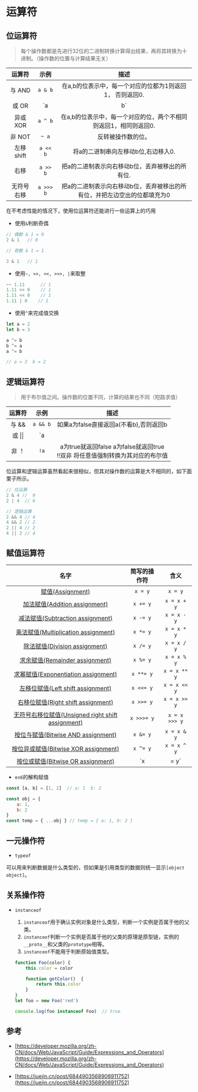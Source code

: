# 运算符

## 位运算符

> 每个操作数都是先进行32位的二进制转换计算得出结果，再将其转换为十进制。（操作数的位置与计算结果无关）

|   运算符   |   示例    |                             描述                             |
| :--------: | :-------: | :----------------------------------------------------------: |
|  与  AND   |  `a & b`  |   在a,b的位表示中，每一个对应的位都为1则返回1， 否则返回0.   |
|   或 OR    |  `a | b`  | 在a,b的位表示中，每一个对应的位，只要有一个为1则返回1， 否则返回0. |
|  异或 XOR  |  `a ^ b`  | 在a,b的位表示中，每一个对应的位，两个不相同则返回1，相同则返回0. |
|   非 NOT   |   `~ a`   |                      反转被操作数的位。                      |
| 左移 shift | `a << b`  |             将a的二进制串向左移动b位,右边移入0.              |
|    右移    | `a >> b`  |       把a的二进制表示向右移动b位，丢弃被移出的所有位.        |
| 无符号右移 | `a >>> b` | 把a的二进制表示向右移动b位，丢弃被移出的所有位，并把左边空出的位都填充为0 |

在不考虑性能的情况下，使用位运算符还能进行一些运算上的巧用

- 使用`&`判断奇偶

```js
// 偶数 & 1 = 0
2 & 1   // 0

// 奇数 & 1 = 1

3 & 1   // 1
```

- 使用`~, >>, <<, >>>, |`来取整

```js
~~ 1.11      // 1
1.11 >> 0    // 1
1.11 << 0    // 1
1.11 | 0    // 1
```

- 使用`^`来完成值交换

```js
let a = 2
let b = 3

a ^= b
b ^= a
a ^= b

// a = 3  b = 2
```



## 逻辑运算符

> 用于布尔值之间。操作数的位置不同，计算的结果也不同（短路求值）

| 运算符  |   示例   |                             描述                             |
| :-----: | :------: | :----------------------------------------------------------: |
| 与  &&  | `a && b` |            如果a为false直接返回a(不看b),否则返回b            |
| 或 \|\| | `a || b` |                如果a为true则返回a，否则返回b                 |
|  非 ！  |   `!a`   | a为true就返回false  a为false就返回true<br />!!双非 将任意值强制转换为其对应的布尔值 |

位运算和逻辑运算虽然看起来很相似，但其对操作数的运算是大不相同的，如下面栗子所示。

```js
// 位运算
2 & 4 //  0
2 | 4  // 6

// 逻辑运算
2 && 4 // 4
4 && 2 // 2
2 || 4 // 2
4 || 2 // 4
```

## 赋值运算符

|                             名字                             | 简写的操作符 |     含义      |
| :----------------------------------------------------------: | :----------: | :-----------: |
| [赋值(Assignment)](https://developer.mozilla.org/en-US/docs/Web/JavaScript/Reference/Operators/Assignment_Operators#Assignment) |   `x = y`    |    `x = y`    |
| [加法赋值(Addition assignment)](https://developer.mozilla.org/en-US/docs/Web/JavaScript/Reference/Operators/Assignment_Operators#Addition_assignment) |   `x += y`   |  `x = x + y`  |
| [减法赋值(Subtraction assignment)](https://developer.mozilla.org/en-US/docs/Web/JavaScript/Reference/Operators/Assignment_Operators#Subtraction_assignment) |   `x -= y`   |  `x = x - y`  |
| [乘法赋值(Multiplication assignment)](https://developer.mozilla.org/en-US/docs/Web/JavaScript/Reference/Operators/Assignment_Operators#Multiplication_assignment) |   `x *= y`   |  `x = x * y`  |
| [除法赋值(Division assignment)](https://developer.mozilla.org/en-US/docs/Web/JavaScript/Reference/Operators/Assignment_Operators#Division_assignment) |   `x /= y`   |  `x = x / y`  |
| [求余赋值(Remainder assignment)](https://developer.mozilla.org/en-US/docs/Web/JavaScript/Reference/Operators/Assignment_Operators#Remainder_assignment) |   `x %= y`   |  `x = x % y`  |
| [求幂赋值(Exponentiation assignment)](https://developer.mozilla.org/en-US/docs/Web/JavaScript/Reference/Operators/Assignment_Operators#Exponentiation_assignment) |  `x **= y`   | `x = x ** y`  |
| [左移位赋值(Left shift assignment)](https://developer.mozilla.org/en-US/docs/Web/JavaScript/Reference/Operators/Assignment_Operators#Left_shift_assignment) |  `x <<= y`   | `x = x << y`  |
| [右移位赋值(Right shift assignment)](https://developer.mozilla.org/en-US/docs/Web/JavaScript/Reference/Operators/Assignment_Operators#Right_shift_assignment) |  `x >>= y`   | `x = x >> y`  |
| [无符号右移位赋值(Unsigned right shift assignment)](https://developer.mozilla.org/en-US/docs/Web/JavaScript/Reference/Operators/Assignment_Operators#Unsigned_right_shift_assignment) |  `x >>>= y`  | `x = x >>> y` |
| [按位与赋值(Bitwise AND assignment)](https://developer.mozilla.org/en-US/docs/Web/JavaScript/Reference/Operators/Assignment_Operators#Bitwise_AND_assignment) |   `x &= y`   |  `x = x & y`  |
| [按位异或赋值(Bitwise XOR assignment)](https://developer.mozilla.org/en-US/docs/Web/JavaScript/Reference/Operators/Assignment_Operators#Bitwise_XOR_assignment) |   `x ^= y`   |  `x = x ^ y`  |
| [按位或赋值(Bitwise OR assignment)](https://developer.mozilla.org/en-US/docs/Web/JavaScript/Reference/Operators/Assignment_Operators#Bitwise_OR_assignment) |   `x |= y`   |  `x = x | y`  |

- `es6`的解构赋值

```js
const [a, b] = [1, 2]  // a: 1  b: 2

const obj = {
    a: 1,
    b: 2
}
const temp = { ...obj } // temp = { a: 1, b: 2 }
```

## 一元操作符

- `typeof`

可以用来判断数据是什么类型的，但如果是引用类型的数据则统一显示`[object object]`。

## 关系操作符

- `instanceof`

   1. `instanceof`用于确认实例对象是什么类型，判断一个实例是否属于他的父类。
  2. `instanceof`判断一个实例是否属于他的父类的原理是原型链，实例的`__proto__`和父类的`prototype`相等。
   3. `instanceof`不能用于判断原始值类型。

    ```js
    function Foo(color) {
        this.color = color
    
        function getColor()  {
            return this.color
        }
    }
    let foo = new Foo('red')
    
    console.log(foo instanceof Foo)  // true
    ```




## 参考

- [https://developer.mozilla.org/zh-CN/docs/Web/JavaScript/Guide/Expressions_and_Operators](https://developer.mozilla.org/zh-CN/docs/Web/JavaScript/Guide/Expressions_and_Operators)

- [https://juejin.cn/post/6844903568906911752](https://juejin.cn/post/6844903568906911752)